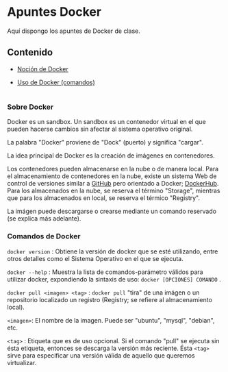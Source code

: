 # Apuntes Docker

Aquí dispongo los apuntes de Docker de clase.

## Contenido

* [Noción de Docker](#nocion)

* [Uso de Docker (comandos)](#usoDocker)

#
### <a name="nocion">Sobre Docker</a>

Docker es un sandbox. Un sandbox es un contenedor virtual en el que pueden hacerse cambios sin afectar al sistema operativo original.

La palabra "Docker" proviene de "Dock" (puerto) y significa "cargar".

La idea principal de Docker es la creación de imágenes en contenedores.

Los contenedores pueden almacenarse en la nube o de manera local.
Para el almacenamiento de contenedores en la nube, existe un sistema Web de control de versiones similar a [GitHub](https://github.com) pero orientado a Docker; [DockerHub](https://hub.docker.com).
Para los almacenados en la nube, se reserva el término "Storage", mientras que para los almacenados en local, se reserva el térmico "Registry".

La imágen puede descargarse o crearse mediante un comando reservado (se explica más adelante).

### <a name="usoDocker">Comandos de Docker</a>

`docker version` : Obtiene la versión de docker que se esté utilizando, entre otros detalles como el Sistema Operativo en el                    que se ejecuta.

`docker --help` : Muestra la lista de comandos-parámetro válidos para utilizar docker, expondiendo la sintaxis de uso:
                  `docker [OPCIONES] COMANDO` .

`docker pull <imagen> <tag>`  : `docker pull` "tira" de una imágen o un repositorio localizado un registro (Registry; se                                      refiere al almacenamiento local).

`<imagen>`: El nombre de la imagen. Puede ser "ubuntu", "mysql", "debian", etc.

`<tag>` : Etiqueta que es de uso opcional. Si el comando "pull" se ejecuta sin ésta etiqueta, entonces se descarga la                 versión más reciente. Ésta `<tag>` sirve para especificar una versión válida de aquello que queremos virtualizar.


